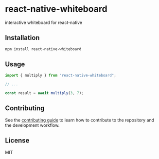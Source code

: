 # react-native-whiteboard

interactive whiteboard for react-native

## Installation

```sh
npm install react-native-whiteboard
```

## Usage

```js
import { multiply } from "react-native-whiteboard";

// ...

const result = await multiply(3, 7);
```

## Contributing

See the [contributing guide](CONTRIBUTING.md) to learn how to contribute to the repository and the development workflow.

## License

MIT
